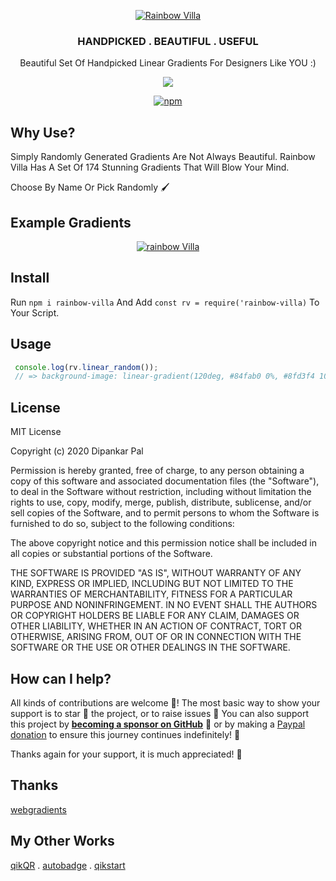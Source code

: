 <div align="center">

<p align="center"><a href="https://github.com/deep5050/rainbow-villa"><img src="https://i.imgur.com/BVpYPYm.jpg" title="Rainbow Villa" align="center" /></a></p>

<p align="center"><h3 align="center">HANDPICKED . BEAUTIFUL . USEFUL</h3></p
>
<p align="center">Beautiful Set Of Handpicked Linear Gradients For Designers Like YOU :)</p>

<p align="center"><a href="https://github.com/deep5050/rainbow-villa/actions?query=workflow%3Anpm-publish"><img src="https://img.shields.io/github/workflow/status/deep5050/rainbow-villa/npm-publish?label=npm-publish&logo=github&style=for-the-badge"></a></p>

<p align="center"><a href="https://www.npmjs.com/package/rainbow-villa"><img alt="npm" src="https://img.shields.io/npm/dt/rainbow-villa?color=red&label=INSTALL&logo=npm&style=for-the-badge"></a></p>


</div>

## Why Use?

Simply Randomly Generated Gradients Are Not Always Beautiful. Rainbow Villa Has A Set Of 174 Stunning Gradients That Will Blow Your Mind.

Choose By Name Or Pick Randomly :paintbrush:

## Example Gradients

<div align="center">
<p align="center"><a href="https://github.com/deep5050/rainbow-villa"><img src="https://i.imgur.com/7LKxikp.png" title="rainbow Villa" align="center" /></a></p>

</div>

## Install

Run `npm i rainbow-villa` And Add `const rv = require('rainbow-villa)` To Your Script.

## Usage
```js
 console.log(rv.linear_random());
 // => background-image: linear-gradient(120deg, #84fab0 0%, #8fd3f4 100%);
 ```

## License

MIT License

Copyright (c) 2020 Dipankar Pal

Permission is hereby granted, free of charge, to any person obtaining a copy
of this software and associated documentation files (the "Software"), to deal
in the Software without restriction, including without limitation the rights
to use, copy, modify, merge, publish, distribute, sublicense, and/or sell
copies of the Software, and to permit persons to whom the Software is
furnished to do so, subject to the following conditions:

The above copyright notice and this permission notice shall be included in all
copies or substantial portions of the Software.

THE SOFTWARE IS PROVIDED "AS IS", WITHOUT WARRANTY OF ANY KIND, EXPRESS OR
IMPLIED, INCLUDING BUT NOT LIMITED TO THE WARRANTIES OF MERCHANTABILITY,
FITNESS FOR A PARTICULAR PURPOSE AND NONINFRINGEMENT. IN NO EVENT SHALL THE
AUTHORS OR COPYRIGHT HOLDERS BE LIABLE FOR ANY CLAIM, DAMAGES OR OTHER
LIABILITY, WHETHER IN AN ACTION OF CONTRACT, TORT OR OTHERWISE, ARISING FROM,
OUT OF OR IN CONNECTION WITH THE SOFTWARE OR THE USE OR OTHER DEALINGS IN THE
SOFTWARE.


## How can I help?

All kinds of contributions are welcome :raised_hands:! The most basic way to show your support is to star :star2: the project, or to raise issues :speech_balloon: You can also support this project by [**becoming a sponsor on GitHub**](https://github.com/sponsors/deep5050) :clap: or by making a [Paypal donation](https://www.paypal.me/deep5050) to ensure this journey continues indefinitely! :rocket:

Thanks again for your support, it is much appreciated! :pray:



## Thanks

[webgradients](https://webgradients.com/?ref=rainbow-villa)

## My Other Works
[qikQR](https://github.com/deep5050/qikQR) . [autobadge](https://github.com/deep5050/autobadge) . [qikstart](https://github.com/deep5050/qikstart)
